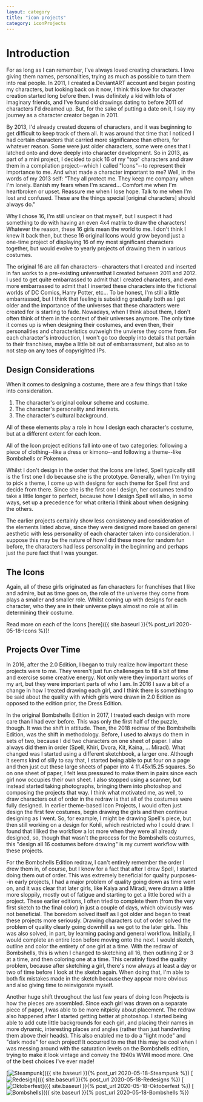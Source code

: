 ```yaml
---
layout: category
title: "icon projects"
category: iconProjects
---
```


# Introduction

For as long as I can remember, I've always loved creating characters. I love giving them names, personalities, trying as much as possible to turn them into real people. In 2011, I created a DeviantART account and began posting my characters, but looking back on it now, I think this love for character creation started long before then. I was definitely a kid with lots of imaginary friends, and I've found old drawings dating to before 2011 of characters I'd dreamed up. But, for the sake of putting a date on it, I say my journey as a character creator began in 2011.

By 2013, I'd already created dozens of characters, and it was beginning to get difficult to keep track of them all. It was around that time that I noticed I had certain characters that carried more significance than others, for whatever reason. Some were just older characters, some were ones that I latched onto and dove deeply into character development. So in 2013, as part of a mini project, I decided to pick 16 of my "top" characters and draw them in a compilation project--which I called "Icons"--to represent their importance to me. And what made a character important to me? Well, in the words of my 2013 self: "They all protect me. They keep me company when I'm lonely. Banish my fears when I'm scared... Comfort me when I'm heartbroken or upset. Reassure me when I lose hope. Talk to me when I'm lost and confused. These are the things special [original characters] should always do."

Why I chose 16, I'm still unclear on that myself, but I suspect it had something to do with having an even 4x4 matrix to draw the characters! Whatever the reason, these 16 girls mean the world to me. I don't think I knew it back then, but these 16 original Icons would grow beyond just a one-time project of displaying 16 of my most significant characters together, but would evolve to yearly projects of drawing them in various costumes.

The original 16 are all fan characters--characters that I created and inserted in fan works to a pre-existing universethat I created between 2011 and 2012. I used to get quite embarrassed to admit that I created characters, and even more embarrassed to admit that I inserted these characters into the fictional worlds of DC Comics, Harry Potter, etc... To be honest, I'm still a little embarrassed, but I think that feeling is subsiding gradually both as I get older and the importance of the universes that these characters were created for is starting to fade. Nowadays, when I think about them, I don't often think of them in the context of their universes anymore. The only time it comes up is when designing their costumes, and even then, their personalities and characteristics outweigh the unvierse they come from. For each character's introduction, I won't go too deeply into details that pertain to their franchises, maybe a little bit out of embarrassment, but also as to not step on any toes of copyrighted IPs. 


## Design Considerations

When it comes to designing a costume, there are a few things that I take into consideration. 

1. The character's original colour scheme and costume.
2. The character's personality and interests. 
3. The character's cultural background. 

All of these elements play a role in how I design each character's costume, but at a different extent for each Icon. 

All of the Icon project editions fall into one of two categories: following a piece of clothing--like a dress or kimono--and following a theme--like Bombshells or Pokemon.

Whilst I don't design in the order that the Icons are listed, Spell typically still is the first one I do because she is the prototype. Generally, when I'm trying to pick a theme, I come up with designs for each theme for Spell first and decide from there. Since she is the first one I design, her costumes tend to take a little longer to perfect, because how I design Spell will also, in some ways, set up a precedence for what criteria I think about when designing the others.  

The earlier projects certainly show less consistency and consideration of the elements listed above, since they were designed more based on general aesthetic with less personality of each character taken into consideration. I suppose this may be the nature of how I did these more for random fun before, the characters had less personality in the beginning and perhaps just the pure fact that I was younger. 
 

## The Icons
Again, all of these girls originated as fan characters for franchises that I like and admire, but as time goes on, the role of the universe they come from plays a smaller and smaller role. Whilst coming up with designs for each character, who they are in their universe plays almost no role at all in determining their costume. 

Read more on each of the Icons [here]({{ site.baseurl }}{% post_url 2020-05-18-Icons %})!

## Projects Over Time

In 2016, after the 2.0 Edition, I began to truly realize how important these projects were to me. They weren't just fun challeneges to fill a bit of time and exercise some creative energy. Not only were they important works of my art, but they were important parts of who I am. In 2016 I saw a bit of a change in how I treated drawing each girl, and I think there is something to be said about the quality with which girls were drawn in 2.0 Edition as opposed to the edition prior, the Dress Edition. 

In the original Bombshells Edition in 2017, I treated each design with more care than I had ever before. This was only the first half of the puzzle, though. It was the shift in attitude. Then, the 2018 redraw of the Bombshells Edition, was the shift in methodology. Before, I used to always do them in sets of two, because I did two characters on one sheet of paper. I also always did them in order (Spell, Khiri, Dvora, Kit, Kaina, ... Miradi). What changed was I started using a different sketchbook, a larger one. Although it seems kind of silly to say that, I started being able to put four on a page and then just cut these large sheets of paper into 4 11.45x15.25 squares. So on one sheet of paper, I felt less pressured to make them in pairs since each girl now occupies their own sheet. I also stopped using a scanner, but instead started taking photographs, bringing them into photoshop and composing the projects that way. I think what motivated me, as well, to draw characters out of order in the redraw is that all of the costumes were fully designed. In earlier theme-based Icon Projects, I would often just design the first few costumes, begin drawing the girls and then continue designing as I went. So, for example, I might be drawing Spell's piece, but then still working on a design for Kohli, which restricted who I could draw. I found that I liked the workflow a lot more when they were all already designed, so, though that wasn't the process for the Bombshells costumes, this "design all 16 costumes before drawing" is my current workflow with these projects. 

For the Bombshells Edition redraw, I can't entirely remember the order I drew them in, of course, but I know for a fact that after I drew Spell, I started doing them out of order. This was extremely beneficial for quality purposes--in early projects, I had a major problem of quality going down as time went on, and it was clear that later girls, like Kaiya and Miradi, were drawn a little more sloppily, mostly out of fatigue and starting to get a little bored with a project. These earlier editions, I often tried to complete them (from the very first sketch to the final color) in just a couple of days, which obviously was not beneficial. The boredom solved itself as I got older and began to treat these projects more seriously. Drawing characters out of order solved the problem of quality clearly going downhill as we got to the later girls. This was also solved, in part, by learning pacing and general workflow. Initially, I would complete an entire Icon before moving onto the next. I would sketch, outline and color the entirety of one girl at a time. With the redraw of Bombshells, this is when I changed to sketching all 16, then outlining 2 or 3 at a time, and then coloring one at a time. This ceratinly fixed the quality problem, because after sketching a girl, there's now always at least a day or two of time before I look at the sketch again. When doing that, I'm able to both fix mistakes made in the sketch because they appear more obvious and also giving time to reinvigorate myself. 

Another huge shift throughout the last few years of doing Icon Projects is how the pieces are assembled. Since each girl was drawn on a separate piece of paper, I was able to be more nitpicky about placement. The redraw also happened after I started getting better at photoshop. I started being able to add cute little backgrounds for each girl, and placing their names in more dynamic, interesting places and angles (rather than just handwriting them above their heads). This also enabled me to do a "light mode" and "dark mode" for each project! It occurred to me that this may be cool when I was messing around with the saturation levels on the Bombshells edition, trying to make it look vintage and convey the 1940s WWII mood more. One of the best choices I've ever made! 

 [![Steampunk](/assets/artwork/IconProjects/ProjectClickIcon_Steampunk.png)]({{ site.baseurl }}{% post_url 2020-05-18-Steampunk %})
 [![Redesign](/assets/artwork/IconProjects/ProjectClickIcon_Redesign.png)]({{ site.baseurl }}{% post_url 2020-05-18-Redesigns %})
 [![Oktoberfest](/assets/artwork/IconProjects/ProjectClickIcon_Oktoberfest.png)]({{ site.baseurl }}{% post_url 2020-05-18-Oktoberfest %})
 [![Bombshells](/assets/artwork/IconProjects/ProjectClickIcon_Bombshells.png)]({{ site.baseurl }}{% post_url 2020-05-18-Bombshells %})